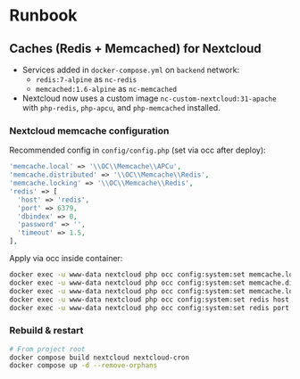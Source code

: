 # Runbook

## Caches (Redis + Memcached) for Nextcloud

- Services added in `docker-compose.yml` on `backend` network:
  - `redis:7-alpine` as `nc-redis`
  - `memcached:1.6-alpine` as `nc-memcached`
- Nextcloud now uses a custom image `nc-custom-nextcloud:31-apache` with `php-redis`, `php-apcu`, and `php-memcached` installed.

### Nextcloud memcache configuration

Recommended config in `config/config.php` (set via occ after deploy):

```php
'memcache.local' => '\\OC\\Memcache\\APCu',
'memcache.distributed' => '\\OC\\Memcache\\Redis',
'memcache.locking' => '\\OC\\Memcache\\Redis',
'redis' => [
  'host' => 'redis',
  'port' => 6379,
  'dbindex' => 0,
  'password' => '',
  'timeout' => 1.5,
],
```

Apply via occ inside container:

```bash
docker exec -u www-data nextcloud php occ config:system:set memcache.local --value='\OC\Memcache\APCu'
docker exec -u www-data nextcloud php occ config:system:set memcache.distributed --value='\OC\Memcache\Redis'
docker exec -u www-data nextcloud php occ config:system:set memcache.locking --value='\OC\Memcache\Redis'
docker exec -u www-data nextcloud php occ config:system:set redis host --value=redis
docker exec -u www-data nextcloud php occ config:system:set redis port --value=6379 --type=integer
```

### Rebuild & restart

```bash
# From project root
docker compose build nextcloud nextcloud-cron
docker compose up -d --remove-orphans
```

